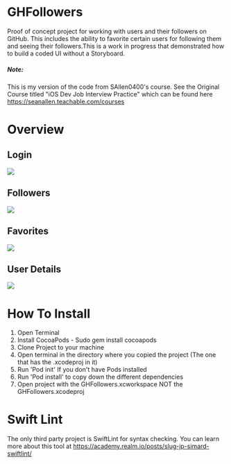 # GHFollowers
Proof of concept project for working with users and their followers on GitHub. This includes the ability to favorite certain users for following them and seeing their followers.This is a work in progress that demonstrated how to build a coded UI without a Storyboard.

##### Note: 
This is my version of the code from SAllen0400's course. See the Original Course titled "iOS Dev Job Interview Practice" which can be found here https://seanallen.teachable.com/courses

# Overview
## Login
![](https://github.com/itaylorm/GHFollowers/blob/master/Images/LoginXSMax.png)
## Followers
![](https://github.com/itaylorm/GHFollowers/blob/master/Images/FollowersXSMax.png)
## Favorites
![](https://github.com/itaylorm/GHFollowers/blob/master/Images/FavoritesXSMax.png)
## User Details
![](https://github.com/itaylorm/GHFollowers/blob/master/Images/UserXSMax.png)

# How To Install
1. Open Terminal
2. Install CocoaPods - Sudo gem install cocoapods
3. Clone Project to your machine
4. Open terminal in the directory where you copied the project (The one that has the .xcodeproj in it)
5. Run 'Pod init' If you don't have Pods installed
6. Run 'Pod install' to copy down the different dependencies
7. Open project with the GHFollowers.xcworkspace NOT the GHFollowers.xcodeproj

# Swift Lint
The only third party project is SwiftLint for syntax checking. You can learn more about this tool at https://academy.realm.io/posts/slug-jp-simard-swiftlint/



